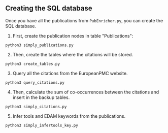 ## Creating the SQL database

Once you have all the publications from `PubEnricher.py`, you can create the SQL database.

1. First, create the publication nodes in table "Publications":

```
python3 simply_publications.py
```

2. Then, create the tables where the citations will be stored.

```
python3 create_tables.py
```

3. Query all the citations from the EuropeanPMC website.

```
python3 query_citations.py
```

4. Then, calculate the sum of co-occurrences between the citations and insert in the backup tables.

```
python3 simply_citations.py
```

5. Infer tools and EDAM keywords from the publications.

```
python3 simply_infertools_key.py
```
